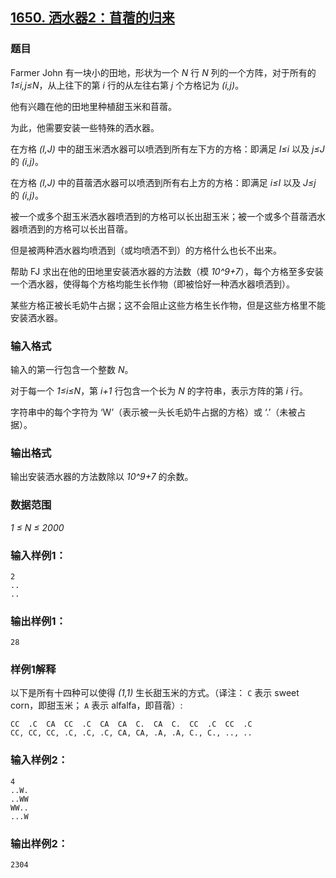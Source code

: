 ## [1650. 洒水器2：苜蓿的归来](https://www.acwing.com/problem/content/1652/)

### 题目

Farmer John 有一块小的田地，形状为一个 *N* 行 *N* 列的一个方阵，对于所有的 *1≤i,j≤N*，从上往下的第 *i* 行的从左往右第 *j* 个方格记为 *(i,j)*。

他有兴趣在他的田地里种植甜玉米和苜蓿。

为此，他需要安装一些特殊的洒水器。

在方格 *(I,J)* 中的甜玉米洒水器可以喷洒到所有左下方的方格：即满足 *I≤i* 以及 *j≤J* 的 *(i,j)*。

在方格 *(I,J)* 中的苜蓿洒水器可以喷洒到所有右上方的方格：即满足 *i≤I* 以及 *J≤j* 的 *(i,j)*。

被一个或多个甜玉米洒水器喷洒到的方格可以长出甜玉米；被一个或多个苜蓿洒水器喷洒到的方格可以长出苜蓿。

但是被两种洒水器均喷洒到（或均喷洒不到）的方格什么也长不出来。

帮助 FJ 求出在他的田地里安装洒水器的方法数（模 *10^9+7*），每个方格至多安装一个洒水器，使得每个方格均能生长作物（即被恰好一种洒水器喷洒到）。

某些方格正被长毛奶牛占据；这不会阻止这些方格生长作物，但是这些方格里不能安装洒水器。

### 输入格式

输入的第一行包含一个整数 *N*。

对于每一个 *1≤i≤N*，第 *i+1* 行包含一个长为 *N* 的字符串，表示方阵的第 *i* 行。

字符串中的每个字符为 ‘W’（表示被一头长毛奶牛占据的方格）或 ‘.’（未被占据）。

### 输出格式

输出安装洒水器的方法数除以 *10^9+7* 的余数。

### 数据范围

*1 ≤ N ≤ 2000*

### 输入样例1：

```
2
..
..
```

### 输出样例1：

```
28
```

### 样例1解释

以下是所有十四种可以使得 *(1,1)* 生长甜玉米的方式。（译注： `C` 表示 sweet corn，即甜玉米； `A` 表示 alfalfa，即苜蓿）:

```
CC  .C  CA  CC  .C  CA  CA  C.  CA  C.  CC  .C  CC  .C
CC, CC, CC, .C, .C, .C, CA, CA, .A, .A, C., C., .., ..
```

### 输入样例2：

```
4
..W.
..WW
WW..
...W
```

### 输出样例2：

```
2304
```
